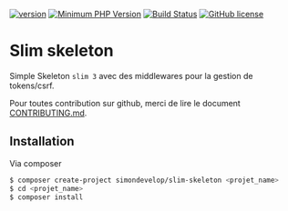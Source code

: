 [![version](https://img.shields.io/badge/Version-1.4.1-brightgreen.svg)](https://github.com/SimonDevelop/slim-skeleton/releases/tag/1.4.1)
[![Minimum PHP Version](https://img.shields.io/badge/php-%3E%3D%205.5-8892BF.svg)](https://php.net/)
[![Build Status](https://travis-ci.org/SimonDevelop/slim-skeleton.svg?branch=master)](https://travis-ci.org/SimonDevelop/slim-skeleton)
[![GitHub license](https://img.shields.io/badge/License-MIT-blue.svg)](https://github.com/SimonDevelop/slim-skeleton/blob/master/LICENSE)
# Slim skeleton

Simple Skeleton `slim 3` avec des middlewares pour la gestion de tokens/csrf.

Pour toutes contribution sur github, merci de lire le document [CONTRIBUTING.md](https://github.com/SimonDevelop/slim-skeleton/blob/master/.github/CONTRIBUTING.md).

## Installation

Via composer

``` bash
$ composer create-project simondevelop/slim-skeleton <projet_name>
$ cd <projet_name>
$ composer install
```
